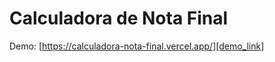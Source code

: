 # Calculadora de Nota Final

Demo: [https://calculadora-nota-final.vercel.app/][demo_link]

[demo_link]: https://calculadora-nota-final.vercel.app/
